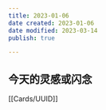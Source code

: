 ```yaml
---
title: 2023-01-06
date created: 2023-01-06
date modified: 2023-03-14
publish: true

---
```


## 今天的灵感或闪念

[[Cards/UUID]]